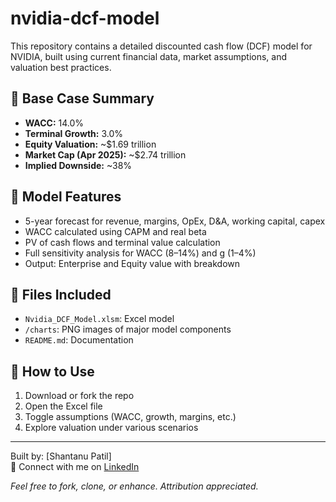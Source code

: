 # nvidia-dcf-model
This repository contains a detailed discounted cash flow (DCF) model for NVIDIA, built using current financial data, market assumptions, and valuation best practices.

## 🧠 Base Case Summary
- **WACC:** 14.0%
- **Terminal Growth:** 3.0%
- **Equity Valuation:** ~$1.69 trillion
- **Market Cap (Apr 2025):** ~$2.74 trillion
- **Implied Downside:** ~38%

## 🧾 Model Features
- 5-year forecast for revenue, margins, OpEx, D&A, working capital, capex
- WACC calculated using CAPM and real beta
- PV of cash flows and terminal value calculation
- Full sensitivity analysis for WACC (8–14%) and g (1–4%)
- Output: Enterprise and Equity value with breakdown

## 📂 Files Included
- `Nvidia_DCF_Model.xlsm`: Excel model
- `/charts`: PNG images of major model components
- `README.md`: Documentation

## 🚀 How to Use
1. Download or fork the repo
2. Open the Excel file
3. Toggle assumptions (WACC, growth, margins, etc.)
4. Explore valuation under various scenarios

---

Built by: [Shantanu Patil]  
📎 Connect with me on [LinkedIn](https://www.linkedin.com/in/shantanupatil14/)

*Feel free to fork, clone, or enhance. Attribution appreciated.*
